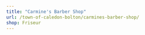```yaml
---
title: "Carmine's Barber Shop"
url: /town-of-caledon-bolton/carmines-barber-shop/
shop: Friseur
---
```

